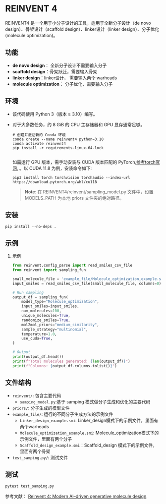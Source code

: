REINVENT 4
==========

REINVENT4 是一个用于小分子设计的工具，适用于全新分子设计（de novo design）、骨架设计（scaffold design）、linker设计（linker design）、分子优化(molecule optimization)。

功能
------------

- **de novo design**： 全新分子设计不需要输入分子
- **scaffold design**：骨架跃迁，需要输入骨架
- **linker design**：linker设计， 需要输入两个 warheads
- **molecule optimization**： 分子优化，需要输入分子

环境
------------

- 该代码使用 Python 3（版本 ≥ 3.10）编写。
- 对于大多数任务，约 8 GiB 的 CPU 主存储器和 GPU 显存通常足够。

    ```shell
    # 创建并激活新的 Conda 环境
    conda create --name reinvent4 python=3.10
    conda activate reinvent4
    pip install -r requirements-linux-64.lock


    ```

    如需运行 GPU 版本，需手动安装与 CUDA 版本匹配的 PyTorch,[参考torch官网](https://pytorch.org/), 。以 CUDA 11.8 为例，安装命令如下:

    ```shell
    pip3 install torch torchvision torchaudio --index-url https://download.pytorch.org/whl/cu118
    ```

    > **Note**:  在 REINVENT4/reinvent/sampling_model.py 文件中，设置 MODELS_PATH 为本地 priors 文件夹的绝对路径。

安装
------------

```shell
pip install --no-deps .
```

示例
------------

1. 示例

    ```python
    from reinvent.config_parse import read_smiles_csv_file
    from reinvent import sampling_fun

    small_molecule_file = 'example_file/Molecule_optimization_example.smi'
    input_smiles = read_smiles_csv_file(small_molecule_file, columns=0)

    # Run sampling
    output_df = sampling_fun(
        model_type="Molecule_optimization", 
        input_smiles=input_smiles,
        num_molecules=100,
        unique_molecules=True,
        randomize_smiles=True,
        mol2mol_priors="medium_similarity",
        sample_strategy="multinomial",
        temperature=1.0,
        use_cuda=True,
    )

    # Output
    print(output_df.head())
    print(f"Total molecules generated: {len(output_df)}")
    print(f"Columns: {output_df.columns.tolist()}")

    ```

文件结构
------------

- `reinvent/`: 包含主要代码
  - `samping_model.py`:基于 samping 模式做分子生成和优化的主要代码
- `priors/`: 分子生成的模型文件
- `example_file/`: 运行的不同分子生成方法的示例文件
  - `Linker_design_example.smi`: Linker_design模式下的示例文件，里面有两个warheads
  - `Molecule_optimization_example.smi`: Molecule_optimization模式下的示例文件，里面有两个分子
  - `Scaffold_design_example.smi`：Scaffold_design 模式下的示例文件，里面有两个骨架
- `test_samping.py/`: 测试文件
  
测试
------------

```python
pytest test_samping.py
```

参考文献：
[Reinvent 4: Modern AI–driven generative molecule design](https://link.springer.com/article/10.1186/s13321-024-00812-5?utm_source=rct_congratemailt&utm_medium=email&utm_campaign=oa_20240221&utm_content=10.1186/s13321-024-00812-5).
